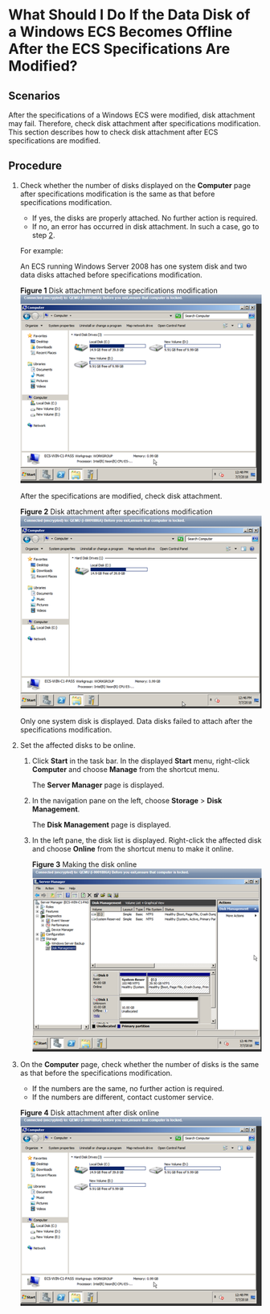 # What Should I Do If the Data Disk of a Windows ECS Becomes Offline After the ECS Specifications Are Modified?<a name="EN-US_TOPIC_0214940105"></a>

## Scenarios<a name="section18368526611"></a>

After the specifications of a Windows ECS were modified, disk attachment may fail. Therefore, check disk attachment after specifications modification. This section describes how to check disk attachment after ECS specifications are modified.

## Procedure<a name="section1121018716719"></a>

1.  Check whether the number of disks displayed on the  **Computer**  page after specifications modification is the same as that before specifications modification.

    -   If yes, the disks are properly attached. No further action is required.
    -   If no, an error has occurred in disk attachment. In such a case, go to step  [2](#en-us_topic_0100593628_li1476865113179).

    For example:

    An ECS running Windows Server 2008 has one system disk and two data disks attached before specifications modification.

    **Figure  1**  Disk attachment before specifications modification<a name="en-us_topic_0100593628_fig21898319615"></a>  
    ![](figures/disk-attachment-before-specifications-modification.png "disk-attachment-before-specifications-modification")

    After the specifications are modified, check disk attachment.

    **Figure  2**  Disk attachment after specifications modification<a name="en-us_topic_0100593628_fig577522321219"></a>  
    ![](figures/disk-attachment-after-specifications-modification.png "disk-attachment-after-specifications-modification")

    Only one system disk is displayed. Data disks failed to attach after the specifications modification.

2.  <a name="en-us_topic_0100593628_li1476865113179"></a>Set the affected disks to be online.
    1.  Click  **Start**  in the task bar. In the displayed  **Start**  menu, right-click  **Computer**  and choose  **Manage**  from the shortcut menu.

        The  **Server Manager**  page is displayed.

    2.  In the navigation pane on the left, choose  **Storage**  \>  **Disk Management**.

        The  **Disk Management**  page is displayed.

    3.  In the left pane, the disk list is displayed. Right-click the affected disk and choose  **Online**  from the shortcut menu to make it online.

        **Figure  3**  Making the disk online<a name="en-us_topic_0100593628_fig2680331163510"></a>  
        ![](figures/making-the-disk-online.png "making-the-disk-online")

3.  On the  **Computer**  page, check whether the number of disks is the same as that before the specifications modification.

    -   If the numbers are the same, no further action is required.
    -   If the numbers are different, contact customer service.

    **Figure  4**  Disk attachment after disk online<a name="en-us_topic_0100593628_fig746964620392"></a>  
    ![](figures/disk-attachment-after-disk-online.png "disk-attachment-after-disk-online")


